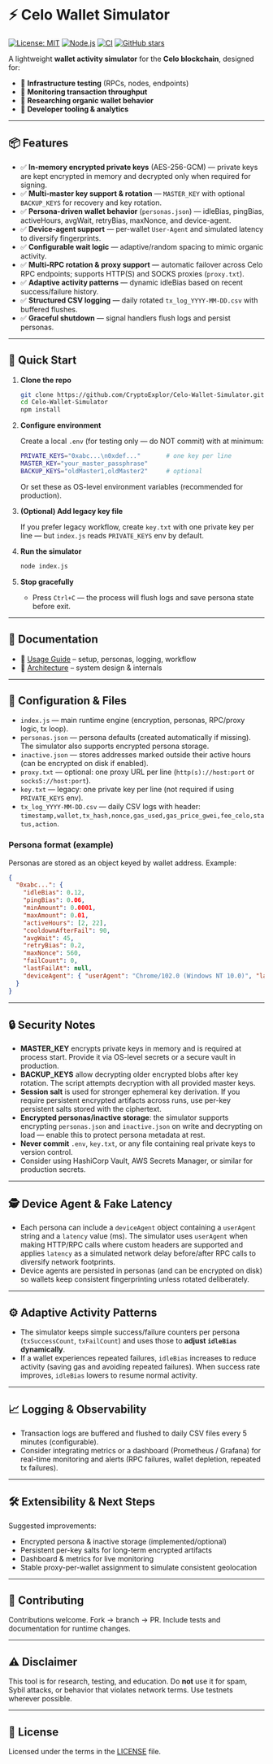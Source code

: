 # ⚡ Celo Wallet Simulator

[![License: MIT](https://img.shields.io/badge/License-MIT-blue.svg)](LICENSE)    [![Node.js](https://img.shields.io/badge/node-%3E%3D18-green)](https://nodejs.org/)     [![CI](https://github.com/CryptoExplor/Celo-Wallet-Simulator/actions/workflows/node.yml/badge.svg)](https://github.com/CryptoExplor/Celo-Wallet-Simulator/actions)     [![GitHub stars](https://img.shields.io/github/stars/CryptoExplor/Celo-Wallet-Simulator?style=social)](https://github.com/CryptoExplor/Celo-Wallet-Simulator/stargazers)

A lightweight **wallet activity simulator** for the **Celo blockchain**, designed for:

* 🔹 **Infrastructure testing** (RPCs, nodes, endpoints)
* 🔹 **Monitoring transaction throughput**
* 🔹 **Researching organic wallet behavior**
* 🔹 **Developer tooling & analytics**

---

## 📦 Features

* ✅ **In-memory encrypted private keys** (AES-256-GCM) — private keys are kept encrypted in memory and decrypted only when required for signing.
* ✅ **Multi-master key support & rotation** — `MASTER_KEY` with optional `BACKUP_KEYS` for recovery and key rotation.
* ✅ **Persona-driven wallet behavior** (`personas.json`) — idleBias, pingBias, activeHours, avgWait, retryBias, maxNonce, and device-agent.
* ✅ **Device-agent support** — per-wallet `User-Agent` and simulated latency to diversify fingerprints.
* ✅ **Configurable wait logic** — adaptive/random spacing to mimic organic activity.
* ✅ **Multi-RPC rotation & proxy support** — automatic failover across Celo RPC endpoints; supports HTTP(S) and SOCKS proxies (`proxy.txt`).
* ✅ **Adaptive activity patterns** — dynamic idleBias based on recent success/failure history.
* ✅ **Structured CSV logging** — daily rotated `tx_log_YYYY-MM-DD.csv` with buffered flushes.
* ✅ **Graceful shutdown** — signal handlers flush logs and persist personas.

---

## 🚀 Quick Start

1. **Clone the repo**

   ```bash
   git clone https://github.com/CryptoExplor/Celo-Wallet-Simulator.git
   cd Celo-Wallet-Simulator
   npm install
   ```

2. **Configure environment**

   Create a local `.env` (for testing only — do NOT commit) with at minimum:

   ```bash
   PRIVATE_KEYS="0xabc...\n0xdef..."       # one key per line
   MASTER_KEY="your_master_passphrase"
   BACKUP_KEYS="oldMaster1,oldMaster2"     # optional
   ```

   Or set these as OS-level environment variables (recommended for production).

3. **(Optional) Add legacy key file**

   If you prefer legacy workflow, create `key.txt` with one private key per line — but `index.js` reads `PRIVATE_KEYS` env by default.

4. **Run the simulator**

   ```bash
   node index.js
   ```

5. **Stop gracefully**

   * Press `Ctrl+C` — the process will flush logs and save persona state before exit.

---

## 📘 Documentation

* 📄 [Usage Guide](./USAGE.md) – setup, personas, logging, workflow
* 📄 [Architecture](./ARCHITECTURE.md) – system design & internals

---

## 🧩 Configuration & Files

* `index.js` — main runtime engine (encryption, personas, RPC/proxy logic, tx loop).
* `personas.json` — persona defaults (created automatically if missing). The simulator also supports encrypted persona storage.
* `inactive.json` — stores addresses marked outside their active hours (can be encrypted on disk if enabled).
* `proxy.txt` — optional: one proxy URL per line (`http(s)://host:port` or `socks5://host:port`).
* `key.txt` — legacy: one private key per line (not required if using `PRIVATE_KEYS` env).
* `tx_log_YYYY-MM-DD.csv` — daily CSV logs with header: `timestamp,wallet,tx_hash,nonce,gas_used,gas_price_gwei,fee_celo,status,action`.

### Persona format (example)

Personas are stored as an object keyed by wallet address. Example:

```json
{
  "0xabc...": {
    "idleBias": 0.12,
    "pingBias": 0.06,
    "minAmount": 0.0001,
    "maxAmount": 0.01,
    "activeHours": [2, 22],
    "cooldownAfterFail": 90,
    "avgWait": 45,
    "retryBias": 0.2,
    "maxNonce": 560,
    "failCount": 0,
    "lastFailAt": null,
    "deviceAgent": { "userAgent": "Chrome/102.0 (Windows NT 10.0)", "latency": 120 }
  }
}
```

---

## 🔒 Security Notes

* **MASTER\_KEY** encrypts private keys in memory and is required at process start. Provide it via OS-level secrets or a secure vault in production.
* **BACKUP\_KEYS** allow decrypting older encrypted blobs after key rotation. The script attempts decryption with all provided master keys.
* **Session salt** is used for stronger ephemeral key derivation. If you require persistent encrypted artifacts across runs, use per-key persistent salts stored with the ciphertext.
* **Encrypted personas/inactive storage**: the simulator supports encrypting `personas.json` and `inactive.json` on write and decrypting on load — enable this to protect persona metadata at rest.
* **Never commit** `.env`, `key.txt`, or any file containing real private keys to version control.
* Consider using HashiCorp Vault, AWS Secrets Manager, or similar for production secrets.

---

## 🕵️ Device Agent & Fake Latency

* Each persona can include a `deviceAgent` object containing a `userAgent` string and a `latency` value (ms). The simulator uses `userAgent` when making HTTP/RPC calls where custom headers are supported and applies `latency` as a simulated network delay before/after RPC calls to diversify network footprints.
* Device agents are persisted in personas (and can be encrypted on disk) so wallets keep consistent fingerprinting unless rotated deliberately.

---

## ⚙️ Adaptive Activity Patterns

* The simulator keeps simple success/failure counters per persona (`txSuccessCount`, `txFailCount`) and uses those to **adjust `idleBias` dynamically**.
* If a wallet experiences repeated failures, `idleBias` increases to reduce activity (saving gas and avoiding repeated failures). When success rate improves, `idleBias` lowers to resume normal activity.

---

## 📈 Logging & Observability

* Transaction logs are buffered and flushed to daily CSV files every 5 minutes (configurable).
* Consider integrating metrics or a dashboard (Prometheus / Grafana) for real-time monitoring and alerts (RPC failures, wallet depletion, repeated tx failures).

---

## 🛠️ Extensibility & Next Steps

Suggested improvements:

* Encrypted persona & inactive storage (implemented/optional)
* Persistent per-key salts for long-term encrypted artifacts
* Dashboard & metrics for live monitoring
* Stable proxy-per-wallet assignment to simulate consistent geolocation

---

## 🤝 Contributing

Contributions welcome. Fork → branch → PR. Include tests and documentation for runtime changes.

---

## ⚠️ Disclaimer

This tool is for research, testing, and education. Do **not** use it for spam, Sybil attacks, or behavior that violates network terms. Use testnets wherever possible.

---

## 📜 License

Licensed under the terms in the [LICENSE](LICENSE) file.
